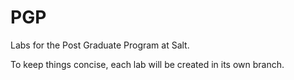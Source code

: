 # PGP
Labs for the Post Graduate Program at Salt.

To keep things concise, each lab will be created in its own branch.
